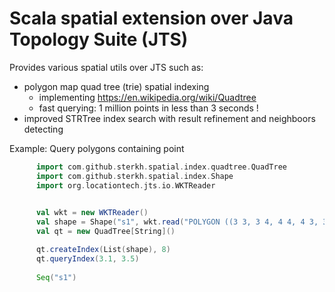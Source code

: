 # Scala spatial extension over Java Topology Suite (JTS)

Provides various spatial utils over JTS such as:
* polygon map quad tree (trie) spatial indexing
  * implementing https://en.wikipedia.org/wiki/Quadtree
  * fast querying: 1 million points in less than 3 seconds !
* improved STRTree index search with result refinement and neighboors detecting

Example:
Query polygons containing point

```scala
      import com.github.sterkh.spatial.index.quadtree.QuadTree
      import com.github.sterkh.spatial.index.Shape
      import org.locationtech.jts.io.WKTReader
      

      val wkt = new WKTReader()
      val shape = Shape("s1", wkt.read("POLYGON ((3 3, 3 4, 4 4, 4 3, 3 3))"))
      val qt = new QuadTree[String]()

      qt.createIndex(List(shape), 8)
      qt.queryIndex(3.1, 3.5)
      
      Seq("s1")
```